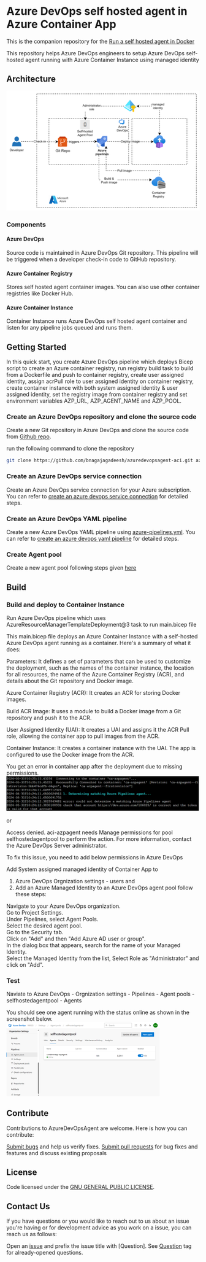 # Azure DevOps self hosted agent in Azure Container App

This is the companion repository for the [Run a self hosted agent in Docker](https://learn.microsoft.com/en-us/azure/devops/pipelines/agents/docker?view=azure-devops) 

This repository helps Azure DevOps engineers to setup Azure DevOps self-hosted agent running with Azure Container Instance using managed identity

## Architecture
![alt text](images/aci-selfhostedagent-architecture.png)

### Components

#### Azure DevOps
Source code is maintained in Azure DevOps Git repository. This pipeline will be triggered when a developer check-in code to GitHub repository.

#### Azure Container Registry
Stores self hosted agent container images. You can also use other container registries like Docker Hub.

#### Azure Container Instance
Container Instance runs Azure DevOps self hosted agent container and listen for any pipeline jobs queued and runs them.

## Getting Started

In this quick start, you create Azure DevOps pipeline which deploys Bicep script to create an Azure container registry, run registry build task to build from a Dockerfile and push to container registry, create user assigned identity, assign acrPull role to user assigned identity on container registry, create container instance with both system assigned identity & user assigned identity, set the registry image from container registry and set environment variables AZP_URL, AZP_AGENT_NAME and AZP_POOL.

### Create an Azure DevOps repository and clone the source code
Create a new Git repository in Azure DevOps and clone the source code from [Github repo](https://github.com/bnagajagadeesh/azuredevopsagent-aci.git).

run the following command to clone the repository
```bash
git clone https://github.com/bnagajagadeesh/azuredevopsagent-aci.git azuredevopsagent-aci
```

### Create an Azure DevOps service connection
Create an Azure DevOps service connection for your Azure subscription. You can refer to  [create an azure devops service connection](https://learn.microsoft.com/en-us/azure/container-apps/azure-pipelines#create-an-azure-devops-service-connection) for detailed steps.

### Create an Azure DevOps YAML pipeline
Create a new Azure DevOps YAML pipeline using [azure-pipelines.yml](azure-pipelines.yml). You can refer to  [create an azure devops yaml pipeline](https://learn.microsoft.com/en-us/azure/container-apps/azure-pipelines#create-an-azure-devops-yaml-pipeline) for detailed steps.

### Create Agent pool
Create a new agent pool following steps given [here](https://learn.microsoft.com/en-us/azure/devops/pipelines/agents/pools-queues?view=azure-devops&tabs=yaml%2Cbrowser#create-agent-pools) 

## Build

### Build and deploy to Container Instance
Run Azure DevOps pipeline which uses AzureResourceManagerTemplateDeployment@3 task to run main.bicep file

This main.bicep file deploys an Azure Container Instance with a self-hosted Azure DevOps agent running as a container. Here's a summary of what it does:

Parameters: It defines a set of parameters that can be used to customize the deployment, such as the names of the container instance, the location for all resources, the name of the Azure Container Registry (ACR), and details about the Git repository and Docker image.

Azure Container Registry (ACR): It creates an ACR for storing Docker images.

Build ACR Image: It uses a module to build a Docker image from a Git repository and push it to the ACR.

User Assigned Identity (UAI): It creates a UAI and assigns it the ACR Pull role, allowing the container app to pull images from the ACR.

Container Instance: It creates a container instance with the UAI. The app is configured to use the Docker image from the ACR.

You get an error in container app after the deployment due to missing permissions. 
![alt text](images/agent-error.png)

or

Access denied. aci-azpagent needs Manage permissions for pool selfhostedagentpool to perform the action. For more information, contact the Azure DevOps Server administrator.

To fix this issue, you need to add below permissions in Azure DevOps

Add System assigned managed identity of Container App to 
 1) Azure DevOps Orgnization settings - users and
 2) Add an Azure Managed Identity to an Azure DevOps agent pool follow these steps:

Navigate to your Azure DevOps organization.  
Go to Project Settings.  
Under Pipelines, select Agent Pools.  
Select the desired agent pool.  
Go to the Security tab.  
Click on "Add" and then "Add Azure AD user or group".  
In the dialog box that appears, search for the name of your Managed Identity.  
Select the Managed Identity from the list, Select Role as "Administrator" and click on "Add".  


### Test
Naviate to Azure DevOps - Orgnization settings - Pipelines - Agent pools - selfhostedagentpool - Agents

You should see one agent running with the status online as shown in the screenshot below.
<img src="images/selfhostedagent-test.png" alt="alt text" width="400"/>

## Contribute
Contributions to AzureDevOpsAgent are welcome. Here is how you can contribute:

[Submit bugs](https://github.com/bnagajagadeesh/azuredevopsagent-ca/issues) and help us verify fixes.
[Submit pull requests](https://github.com/bnagajagadeesh/azuredevopsagent-ca/pulls) for bug fixes and features and discuss existing proposals

## License
Code licensed under the [GNU GENERAL PUBLIC LICENSE](LICENSE).

## Contact Us
If you have questions or you would like to reach out to us about an issue you're having or for development advice as you work on a issue, you can reach us as follows:

Open an [issue](https://github.com/bnagajagadeesh/azuredevopsagent-ca/issues/new) and prefix the issue title with [Question]. See [Question](https://github.com/bnagajagadeesh/azuredevopsagent-ca/issues?q=label%3AQuestion) tag for already-opened questions.